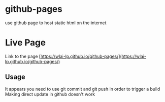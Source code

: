 # github-pages
use github page to host static html on the internet

# Live Page
Link to the page [https://wlai-lp.github.io/github-pages/](https://wlai-lp.github.io/github-pages/)

## Usage
It appears you need to use git commit and git push in order to trigger a build
Making direct update in github doesn't work
